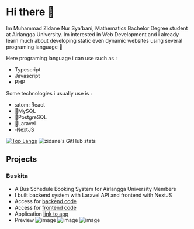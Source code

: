 # Hi there 👋
Im Muhammad Zidane Nur Sya'bani, Mathematics Bachelor Degree student at Airlangga University. Im interested in Web Development and i already learn much about developing static even 
dynamic websites using several programing language 🙌

Here programing language i can use such as :
* Typescript
* Javascript
* PHP

Some technologies i usually use is :
* :atom: React
* 🐬MySQL
* 🐘PostgreSQL
* 🔺Laravel
* ▫️NextJS

[![Top Langs](https://github-readme-stats.vercel.app/api/top-langs/?username=zidaneNS&theme=transparent)](https://github.com/anuraghazra/github-readme-stats)
![zidane's GitHub stats](https://github-readme-stats.vercel.app/api?username=zidaneNS&show_icons=true&theme=transparent)

## Projects
### Buskita
- A Bus Schedule Booking System for Airlangga University Members
- I built backend system with Laravel API and frontend with NextJS
- Access for [backend code](https://github.com/zidaneNS/buskita_be)
- Access for [frontend code](https://github.com/zidaneNS/buskita_fe)
- Application [link to app](https://buskita.vercel.app)
- Preview
  ![image](https://github.com/user-attachments/assets/90a482fa-e173-4676-8247-cc0adc86c5f5)
  ![image](https://github.com/user-attachments/assets/43b2bfd4-255a-44e0-a1a0-811a0cce9f21)
  ![image](https://github.com/user-attachments/assets/430de313-cc0c-46f1-8fc7-ba338ab7b258)
